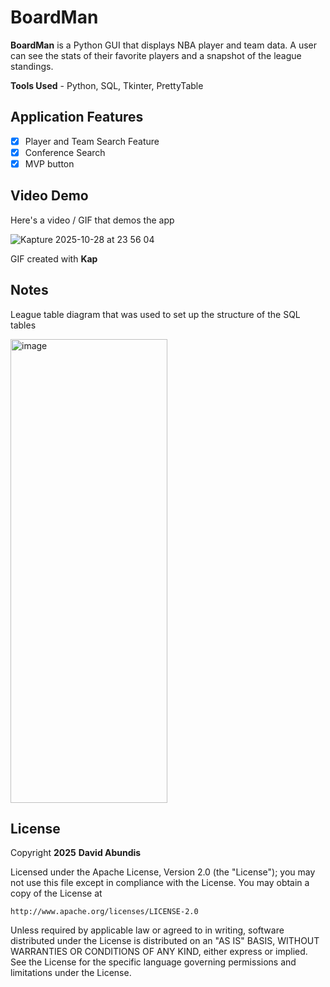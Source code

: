 # BoardMan

**BoardMan** is a Python GUI that displays NBA player and team data. 
A user can see the stats of their favorite players and a snapshot of the league standings.

**Tools Used** - Python, SQL, Tkinter, PrettyTable

## Application Features
- [X] Player and Team Search Feature
- [X] Conference Search
- [X] MVP button

<!-- (This is a comment) Please be sure to change the [ ] to [x] for any features you completed.  If a feature is not checked [x], you might miss the points for that item! -->

## Video Demo

Here's a video / GIF that demos the app

![Kapture 2025-10-28 at 23 56 04](https://github.com/user-attachments/assets/314f1d89-e2eb-48e1-b81f-d921fb1ebff6)

GIF created with **Kap**

<!-- Recommended tools:
- [Kap](https://getkap.co/) for macOS
- [ScreenToGif](https://www.screentogif.com/) for Windows
- [peek](https://github.com/phw/peek) for Linux. -->

## Notes
League table diagram that was used to set up the structure of the SQL tables

<img width="251" height="742" alt="image" src="https://github.com/user-attachments/assets/7125d7de-b3f3-40c5-be6a-f233e9afc659" />

## License

Copyright **2025** **David Abundis**

Licensed under the Apache License, Version 2.0 (the "License");
you may not use this file except in compliance with the License.
You may obtain a copy of the License at

    http://www.apache.org/licenses/LICENSE-2.0

Unless required by applicable law or agreed to in writing, software
distributed under the License is distributed on an "AS IS" BASIS,
WITHOUT WARRANTIES OR CONDITIONS OF ANY KIND, either express or implied.
See the License for the specific language governing permissions and
limitations under the License.

